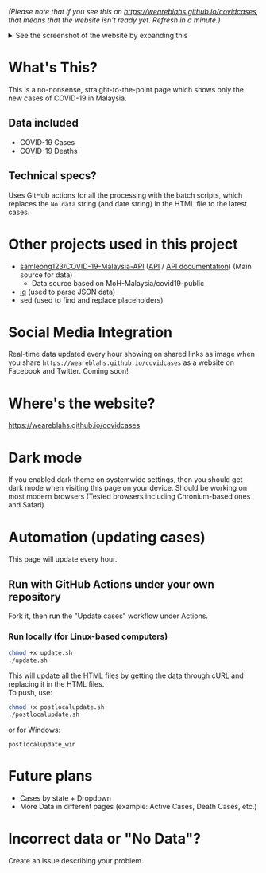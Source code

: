 _(Please note that if you see this on https://weareblahs.github.io/covidcases, that means that the website isn't ready yet. Refresh in a minute.)_
<details>
<summary>See the screenshot of the website by expanding this</summary>
<br>
<img src="https://user-images.githubusercontent.com/37889443/154798834-3b757275-75bf-448c-b547-be6897bf988e.png"></img>
<h1 style="text-align: center;">Yes. This is how the website looks like. Nothing more, nothing less. Just the numbers.</h1>
</details>

# What's This?
This is a no-nonsense, straight-to-the-point page which shows only the new cases of COVID-19 in Malaysia.
## Data included
 - COVID-19 Cases
 - COVID-19 Deaths
## Technical specs?
Uses GitHub actions for all the processing with the batch scripts, which replaces the `No data` string (and date string) in the HTML file to the latest cases.
# Other projects used in this project
 - [samleong123/COVID-19-Malaysia-API](https://github.com/samleong123/COVID-19-Malaysia-API) ([API](https://covid-19.samsam123.name.my/api/cases?date=latest) / [API documentation](https://covid-19.samsam123.name.my/api.html)) (Main source for data)
   - Data source based on MoH-Malaysia/covid19-public
 - [jq](https://github.com/stedolan/jq) (used to parse JSON data)
 - sed (used to find and replace placeholders)

# Social Media Integration
Real-time data updated every hour showing on shared links as image when you share `https://weareblahs.github.io/covidcases` as a website on Facebook and Twitter. Coming soon!

# Where's the website?
https://weareblahs.github.io/covidcases

# Dark mode
If you enabled dark theme on systemwide settings, then you should get dark mode when visiting this page on your device. Should be working on most modern browsers (Tested browsers including Chronium-based ones and Safari).

# Automation (updating cases)
 This page will update every hour.

## Run with GitHub Actions under your own repository
Fork it, then run the "Update cases" workflow under Actions.
### Run locally (for Linux-based computers)
```bash
chmod +x update.sh
./update.sh
```
This will update all the HTML files by getting the data through cURL and replacing it in the HTML files.  
To push, use:
```bash
chmod +x postlocalupdate.sh
./postlocalupdate.sh
```
or for Windows:
```
postlocalupdate_win
```

# Future plans
 - Cases by state + Dropdown
 - More Data in different pages (example: Active Cases, Death Cases, etc.)

# Incorrect data or "No Data"?
Create an issue describing your problem.
